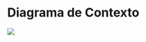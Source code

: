 # Diagrama de Contexto
![](https://app.diagrams.net/?tags=%7B%7D&lightbox=1&highlight=0000ff&edit=_blank&layers=1&nav=1&title=Diagrama%20sem%20nome.drawio#R%3Cmxfile%3E%3Cdiagram%20name%3D%22P%C3%A1gina-1%22%20id%3D%22QP8HhjqWjU9hW13-1zX7%22%3E7Vttc5s4EP41%2FugMIMD2x5ik7XV6nXaSm7t%2BupFBNmoAUSFiu7%2F%2BtEK8GrtOL4mTmExio5W0kvblWa1QRsiLN%2B85TsM%2FWUCikWUEmxG6GlmW5ZqO%2FALKVlPMqVVQVpwGBc2sCTf0J9FEQ1NzGpCs1VAwFgmatok%2BSxLiixYNc87W7WZLFrVHTfGK7BBufBztUv%2BmgQgL6tSa1PQPhK7CcmTTnRU1MS4b65VkIQ7YukFC1yPkccZE8RRvPBKB9Eq5FP3e7amtJsZJIno6sMV3kIdsEWGfhHLdhHdEZn%2FGsV6ml0fC0yLUlbfbVFfesKVYy3Ek%2BWabCRKXTa5I5nOaCsqSouUXwmMqoOGPHD7zLB95aHRpcsoypaVYTljQKAQmoDTZWDaYXwaqPoBOWY7hOeWqBqWcqrIvp5hzePRAtz7JMsUE5xGu%2BgZ0SUAgJFOioixWdVAlSBJi6MBSxkWe0AAXXeCDyi7cV3O14gVlF8USI7yQBq2WNrLcSMp5vpRzhkmKrTYR90fOyopxpgz4UjYw3XRTV8qnlf5WXBY1wdF6sJyyUupw0e0gacXIbXJA7yuSUzBTepPMnKtG32a7cgr8ELOHrtY8tFrNxWcR4y0uIwv56qevr9M2sJZ8%2BmTRXabV8JaPH%2F%2B4c75Ov0Ui%2FMq388t%2FN2w9NmeVG1buVa%2FU4ixPAgIMTMlvHUrDvkml3UnCWqKdpIUijnS1spQ59u9Wqpunl5qwhIAAaBR51eqRabjm3NCCadCX6kfScURX4FI%2BmDIHAvc1NprQLxOc3ZFGT%2BPKMWYwj5gIfB1QoafFidQRXqglQceUSUtXMOCAwRgXIFXPUH9gMJ4i9tEmu0QTSiWHNrGPNnH6WJo9Y3dpVg%2Bxl2XP2EZnkvK3NI57wgXZ7IVTs2Ed7wmTkuVb2aTs4Ghc15HNtnV5XYcJq6SFzRBRBgSs4XhV8a7RWz5okyyLGs9%2FA9tvc04zgXdxXaJ1Bo61B8z%2FijsIXsF6yrIsp1AbYw3j8J1AC5xG1MeC3g8Yeg4Y2tjK9GFoAyFhuBLDoBzgLFToauxB1w5oGlP0Tvp7H%2Fi5yHS8A3Aqt17K5uPNCrapF759kSrbt%2FqwtgOhO5C5DwhfBOYpeOui%2FiPAndVGu3GFYk24M%2Frgbvq%2F4W5n79tviXpNDesjgdzL66Lc84VsxRIcXdfUeR3jQU51m0%2BMpVr%2F34kQW224OBesHfeLMWGgw4KV82I598mhBSCd32C%2BIuLYfUtDVZxEALztmTxA7EfKWSdw9zjK9VBqM457xf%2BpQP%2BmyHYcDgxTxozoUlfENAgK7RzcvdSBXCd%2FumWdcv3C4g%2BY0V4%2FGEtfcx2d%2FR0tcM3uC8y%2F0YQtlxkROxqpRu1T0sNi%2FwcZ%2BZlMoAKJic8d%2F4fwfwbhHw3h%2FyzCP%2BrGf%2FP54v8Dj7JKuCtOdrzmGdOQAw0g%2BAQgaA8geA4gOO6e%2BUxeKgZeZyIPMADfAHgD4D0%2B4DkD4J0D4KHZyfDuyLMI9xRnPlJ6fPsP9AeF6fI3zU8Vrjat0rZZkgBMpTDA6hp6epwTJON1nCBN3vYJkvurEyQTuXbLsczTnScdqbLpaR2t5WUNrzuVo9mvw9Fmb9vRpr9yNAPZ05ajja2X7mnlQcvJQtrkZYU051V4GjLftKcho1%2B4mo1E5JaXodM52cPy5BsK19lweVZ4y3FQZL4T9YnKdPb3bsPV3MlGKjWpc2kBA%2F1USopB8o07cupymzQjiuuJzB1S3mJbEhIssH%2BXFWoD5vAX0WSVq3QcJK4WxDqJ%2FJCZn0FmjqyGPz3nlbapN7Vn7oF0%2FMFX2ibInUyt3dR8uNL2VFfaxlWC%2F%2BLvtHWA%2BzMTdCmjZRsynwi8YctDVsXZZ9%2BwIIYBfM8RfA%2B%2FDB%2FAdwDf%2FeDrGB3sRc%2BHvUfmOPZJMtMNFc2zVln81qiq01IobBuFblJapbhVvlscJp36LMmcHZnhtvZ2z5%2FhOjsZbpnFvIkM1%2B4XbpXh2k7nKMk%2BXZJ7pMZO83Kk8tfJI%2Fmr8Vr9FfWb1DP56%2B5Llmq72n3D%2FyYc%2BPBbF%2BPCnJgt%2Fz3hSbAs1v%2F3WTSv%2F30WXf8H%3C%2Fdiagram%3E%3C%2Fmxfile%3E)
